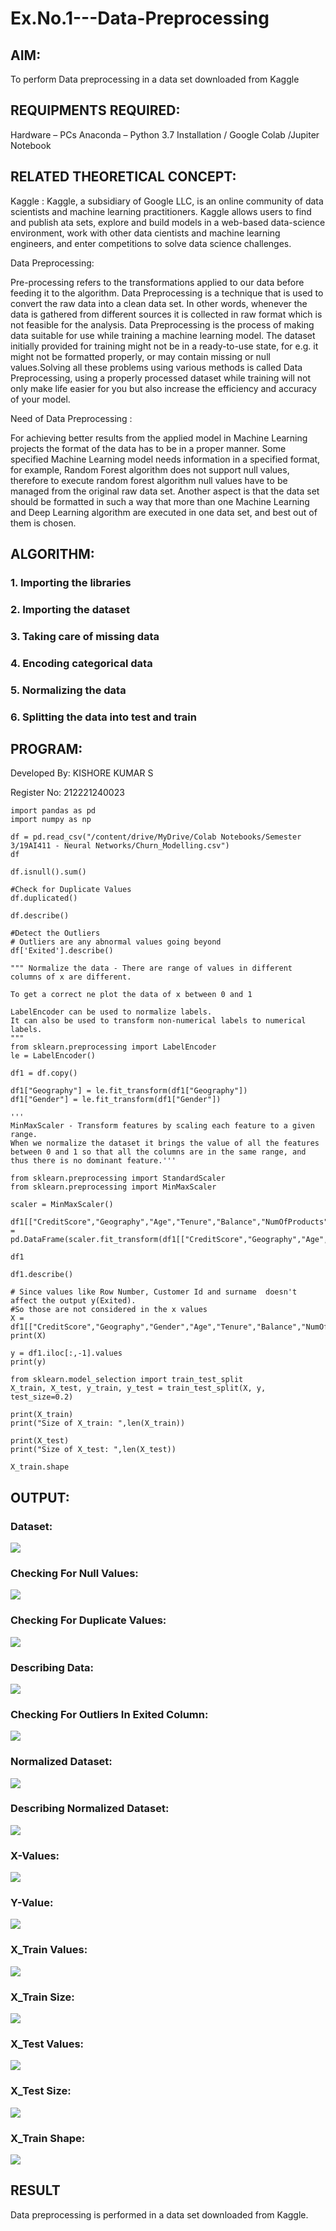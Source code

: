 # Ex.No.1---Data-Preprocessing
## AIM:

To perform Data preprocessing in a data set downloaded from Kaggle

## REQUIPMENTS REQUIRED:
  Hardware – PCs
   Anaconda – Python 3.7 Installation / Google Colab /Jupiter Notebook

## RELATED THEORETICAL CONCEPT:

 Kaggle :
    Kaggle, a subsidiary of Google LLC, is an online community of data scientists and machine learning practitioners. Kaggle allows users to find and publish ata sets, explore and build models in a web-based data-science environment, work with other data cientists and machine learning engineers, and enter competitions to solve data science challenges.

  Data Preprocessing:

  Pre-processing refers to the transformations applied to our data before feeding it to the algorithm. Data Preprocessing is a technique that is used to convert the raw data into a clean data set. In other words, whenever the data is gathered from different sources it is collected in raw format which is not feasible for the analysis.
  Data Preprocessing is the process of making data suitable for use while training a machine learning model. The dataset initially provided for training might not be in a ready-to-use state, for e.g. it might not be formatted properly, or may contain missing or null values.Solving all these problems using various methods is called Data Preprocessing, using a properly processed dataset while training will not only make life easier for you but also increase the efficiency and accuracy of your model.

   Need of Data Preprocessing :

   For achieving better results from the applied model in Machine Learning projects the format of the data has to be in a proper manner. Some specified Machine Learning model needs information in a specified format, for example, Random Forest algorithm does not support null values, therefore to execute random forest algorithm null values have to be managed from the original raw data set.
    Another aspect is that the data set should be formatted in such a way that more than one Machine Learning and Deep Learning algorithm are executed in one data set, and best out of them is chosen.


  ## ALGORITHM:

   ### 1.  Importing the libraries
   ### 2. Importing the dataset
   ### 3. Taking care of missing data
   ### 4. Encoding categorical data
   ### 5. Normalizing the data
   ### 6. Splitting the data into test and train

   ## PROGRAM:
   Developed By: KISHORE KUMAR S

   Register No:  212221240023
    

    import pandas as pd
    import numpy as np

    df = pd.read_csv("/content/drive/MyDrive/Colab Notebooks/Semester 3/19AI411 - Neural Networks/Churn_Modelling.csv")
    df

    df.isnull().sum()

    #Check for Duplicate Values
    df.duplicated()

    df.describe()

    #Detect the Outliers
    # Outliers are any abnormal values going beyond
    df['Exited'].describe()

    """ Normalize the data - There are range of values in different columns of x are different. 

    To get a correct ne plot the data of x between 0 and 1 

    LabelEncoder can be used to normalize labels.
    It can also be used to transform non-numerical labels to numerical labels.
    """
    from sklearn.preprocessing import LabelEncoder
    le = LabelEncoder()

    df1 = df.copy()

    df1["Geography"] = le.fit_transform(df1["Geography"])
    df1["Gender"] = le.fit_transform(df1["Gender"])

    '''
    MinMaxScaler - Transform features by scaling each feature to a given range. 
    When we normalize the dataset it brings the value of all the features between 0 and 1 so that all the columns are in the same range, and thus there is no dominant feature.'''

    from sklearn.preprocessing import StandardScaler
    from sklearn.preprocessing import MinMaxScaler

    scaler = MinMaxScaler()

    df1[["CreditScore","Geography","Age","Tenure","Balance","NumOfProducts","EstimatedSalary"]] = pd.DataFrame(scaler.fit_transform(df1[["CreditScore","Geography","Age","Tenure","Balance","NumOfProducts","EstimatedSalary"]]))

    df1

    df1.describe()

    # Since values like Row Number, Customer Id and surname  doesn't affect the output y(Exited).
    #So those are not considered in the x values
    X = df1[["CreditScore","Geography","Gender","Age","Tenure","Balance","NumOfProducts","HasCrCard","IsActiveMember","EstimatedSalary"]].values
    print(X)

    y = df1.iloc[:,-1].values
    print(y)

    from sklearn.model_selection import train_test_split
    X_train, X_test, y_train, y_test = train_test_split(X, y, test_size=0.2)

    print(X_train)
    print("Size of X_train: ",len(X_train))

    print(X_test)
    print("Size of X_test: ",len(X_test))

    X_train.shape
    
   ## OUTPUT:
   ### Dataset:
   ![](data.jpeg)

   ### Checking For Null Values:

   ![](null.jpeg)

   ### Checking For Duplicate Values:
   ![](duplicate.jpeg)


   ### Describing Data:
   ![](describe.jpeg)


   ### Checking For Outliers In Exited Column:

   ![](outliers.jpeg)

   ### Normalized Dataset:
   ![](normaldata.jpeg)


   ### Describing Normalized Dataset:
   ![](describedata.jpeg)

   ### X-Values:
   ![](xvalues.jpeg)
   ### Y-Value:
   ![](yvalues.jpeg)

   ### X_Train Values:
   ![](xtrainvalues.jpeg)

   ### X_Train Size:
   ![](xtrainsize.jpeg)

   ### X_Test Values:
   ![](xtestvalues.jpeg)

   ### X_Test Size:
   ![](xtestsize.jpeg)


   ### X_Train Shape:
   ![](xtrainshape.jpeg)

  ## RESULT
Data preprocessing is performed in a data set downloaded from Kaggle.
